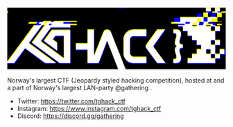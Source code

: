 ![](./tghack.gif)

Norway's largest CTF (Jeopardy styled hacking competition), hosted at and a part of Norway's largest LAN-party @gathering .

- Twitter: https://twitter.com/tghack_ctf
- Instagram: https://www.instagram.com/tghack_ctf
- Discord: https://discord.gg/gathering
